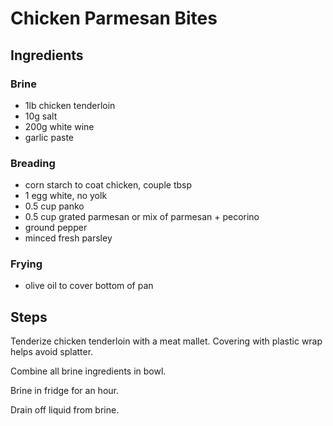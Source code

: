# Chicken Parmesan Bites

## Ingredients

### Brine

- 1lb chicken tenderloin
- 10g salt
- 200g white wine
- garlic paste

### Breading

- corn starch to coat chicken, couple tbsp
- 1 egg white, no yolk
- 0.5 cup panko
- 0.5 cup grated parmesan or mix of parmesan + pecorino
- ground pepper
- minced fresh parsley

### Frying

- olive oil to cover bottom of pan

## Steps

Tenderize chicken tenderloin with a meat mallet. Covering with plastic wrap helps avoid splatter.

Combine all brine ingredients in bowl.

Brine in fridge for an hour.

Drain off liquid from brine.
